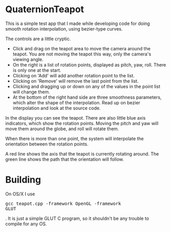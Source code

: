# QuaternionTeapot

This is a simple test app that I made while developing code for doing smooth
rotation interpolation, using bezier-type curves.

The controls are a little cryptic.

* Click and drag on the teapot area to move the camera around the teapot.  You are not moving the teapot
  this way, only the camera's viewing angle.
* On the right is a list of rotation points, displayed as pitch, yaw, roll.  There is only one at the start.
* Clicking on 'Add' will add another rotation point to the list.
* Clicking on 'Remove' will remove the last point from the list.
* Clicking and dragging up or down on any of the values in the point list will change them.
* At the bottom of the right hand side are three smoothness parameters, which alter the
  shape of the interpolation.  Read up on bezier interpolation and look at the source code.

In the display you can see the teapot.  There are also little blue axis indicators, which show the
rotation points.  Moving the pitch and yaw will move them around the globe, and roll will rotate them.

When there is more than one point, the system will interpolate the orientation between the rotation points.

A red line shows the axis that the teapot is currently rotating around.  The green line shows the path
that the orientation will follow.


# Building

On OS/X I use <pre>gcc teapot.cpp -framework OpenGL -framework GLUT</PRE>.  It is just a simple
GLUT C program, so it shouldn't be any trouble to compile for any OS.
